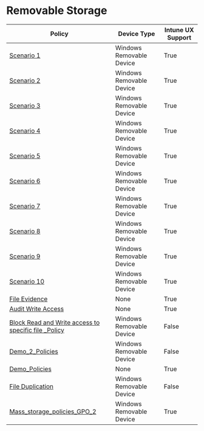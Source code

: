 # Removable Storage

| Policy | Device Type | Intune UX Support |
|--------|-----------|-------|
| [ Scenario 1 ]( Scenario%201%20GPO%20Policy%20-%20Prevent%20Write%20and%20Execute%20access%20to%20all%20but%20allow%20specific%20approved%20USBs.md) | Windows Removable Device | True
| [ Scenario 2 ]( Scenario%202%20GPO%20Policy%20-%20Audit%20Write%20and%20Execute%20access%20to%20all%20but%20block%20specific%20unapproved%20USBs.md) | Windows Removable Device | True
| [ Scenario 3 ]( Scenario%203%20Block%20any%20Removable%20Storage%20and%20CD-DVD.md) | Windows Removable Device | True
| [ Scenario 4 ]( Scenario%204%20ReadOnly%20to%20Any%20Removable%20Storage%20and%20CD-DVD.md) | Windows Removable Device | True
| [ Scenario 5 ]( Scenario%205%20Block%20Wirte%20and%20Execute%20but%20allow%20specific%20user%20access%20and%20approved%20USB.md) | Windows Removable Device | True
| [ Scenario 6 ]( Scenario%206%20Block%20Wirte%20and%20Execute%20but%20allow%20specific%20user%20access%20approved%20USB.md) | Windows Removable Device | True
| [ Scenario 7 ]( Scenario%207%20WPD%20Policy%20Sample%2C%20e.md) | Windows Removable Device | True
| [ Scenario 8 ]( Scenario%208%20Audit%20Read_Intune.md) | Windows Removable Device | True
| [ Scenario 9 ]( Scenario%209%20Block%20Write_Intune.md) | Windows Removable Device | True
| [ Scenario 10 ]( Scenario%2010%20Audit%20Write_Intune.md) | Windows Removable Device | True
| [ File Evidence ]( Audit%20File%20Information.md) | None | True
| [ Audit Write Access ]( Audit%20Write%20Access.md) | None | True
| [ Block Read and Write access to specific file _Policy ]( Block%20Read%20and%20Write%20access%20to%20specific%20file%20_Policy.md) | Windows Removable Device | False
| [ Demo_2_Policies ]( Demo_2_Policies.md) | Windows Removable Device | False
| [ Demo_Policies ]( Demo_Policies.md) | None | True
| [ File Duplication ]( File%20Duplication.md) | Windows Removable Device | False
| [ Mass_storage_policies_GPO_2 ]( Mass_storage_policies_GPO_2.md) | Windows Removable Device | True
